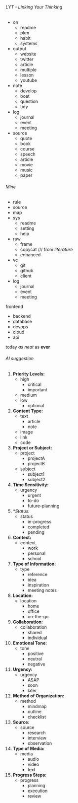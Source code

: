 ###### LYT - Linking Your Thinking
- on
	- readme
	- pkm
	- habit
	- systems
- output
	- website
	- twitter
	- article
	- multiple
	- lesson
	- youtube
- note
	- develop
	- boat
	- question
	- tidy
- log
	- journal
	- event
	- meeting
- source
	- quote
	- book
	- course
	- speech
	- article
	- movie
	- music
	- paper

###### Mine

- rule
- source
- map
- sys
	- readme
	- setting
	- help
- raw
	- frame
	- copycat /// from *literature*
	- enhanced
- vc
	- git
	- github
	- client
- log
	- journal
	- event
	- meeting

 frontend
- backend
- database
- devops
- cloud
- api

today *as neat* as **ever**

###### AI suggestion
1. **Priority Levels:**
    - high
        - critical
        - important
    - medium
    - low
        - optional
2. **Content Type:**
    - text
        - article
        - note
    - image
    - link
    - code
3. **Project or Subject:**
    - project
        - projectA
        - projectB
    - subject
        - subject1
        - subject2
4. **Time Sensitivity:**
    - urgency
        - urgent
        - to-do
        - future-planning
5. **Status:*
    - status
        - in-progress
        - completed
        - pending
6. **Context:**
    - context
        - work
        - personal
        - school
7. **Type of Information:**
    - type
        - reference
        - idea
        - inspiration
        - meeting notes
8. **Location:**
    - location
        - home
        - office
        - on-the-go
9. **Collaboration:**
    - collaboration
        - shared
        - individual
10. **Emotional Tone:**
    - tone
        - positive
        - neutral
        - negative
11. **Urgency:**
    - urgency
        - ASAP
        - soon
        - later
12. **Method of Organization:**
    - method
        - mindmap
        - outline
        - checklist
13. **Source:**
    - source
        - research
        - interview
        - observation
14. **Type of Media:**
    - media
        - audio
        - video
        - text
15. **Progress Steps:**
    - progress
        - planning
        - execution
        - review